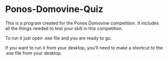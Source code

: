 # Ponos-Domovine-Quiz
This is a program created for the Ponos Domovine competition. It includes all the things needed to test your skill in this competition.

To run it just open .exe file and you are ready to go.

If you want to run it from your desktop, you'll need to make a shortcut to the .exe file from your desktop.
